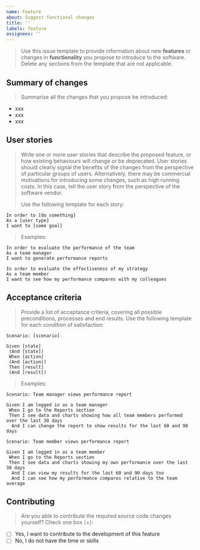 ```yaml
---
name: Feature
about: Suggest functional changes
title: ''
labels: feature
assignees: ''
---
```


> Use this issue template to provide information about new **features** or changes in **functionality** you propose to introduce to the software. Delete any sections from the template that are not applicable.


## Summary of changes

> Summarise all the changes that you propose be introduced:

- xxx
- xxx
- xxx


## User stories

> Write one or more user stories that describe the proposed feature, or how existing behaviours will change or be deprecated. User stories should clearly signal the benefits of the changes from the perspective of particular groups of users. Alternatively, there may be commercial motivations for introducing some changes, such as high running costs. In this case, tell the user story from the perspective of the software vendor.
>
> Use the following template for each story:

```
In order to [do something]
As a [user type]
I want to [some goal]
```

> Examples:

```
In order to evaluate the performance of the team
As a team manager
I want to generate performance reports

In order to evaluate the effectiveness of my strategy
As a team member
I want to see how my performance compares with my colleagues
```


## Acceptance criteria

> Provide a list of acceptance criteria, covering all possible preconditions, processes and end results. Use the following template for each condition of satisfaction:

```
Scenario: [scenario]

Given [state]
 (And [state])
 When [action]
 (And [action])
 Then [result]
 (And [result])
```

> Examples:

```
Scenario: Team manager views performance report

Given I am logged in as a team manager
 When I go to the Reports section
 Then I see data and charts showing how all team members performed over the last 30 days
  And I can change the report to show results for the last 60 and 90 days

Scenario: Team member views performance report

Given I am logged in as a team member
 When I go to the Reports section
 Then I see data and charts showing my own performance over the last 30 days
  And I can view my results for the last 60 and 90 days too
  And I can see how my performance compares relative to the team average
```


## Contributing

> Are you able to contribute the required source code changes yourself? Check one box `[x]`:

- [ ] Yes, I want to contribute to the development of this feature
- [ ] No, I do not have the time or skills
